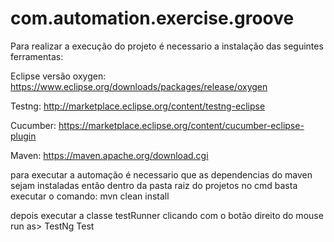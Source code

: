 # com.automation.exercise.groove


Para realizar a execução do projeto é necessario a instalação das seguintes ferramentas:

Eclipse versão oxygen:
https://www.eclipse.org/downloads/packages/release/oxygen


Testng:
http://marketplace.eclipse.org/content/testng-eclipse


Cucumber:
https://marketplace.eclipse.org/content/cucumber-eclipse-plugin


Maven:
https://maven.apache.org/download.cgi

para executar a automação é necessario que as dependencias do maven sejam instaladas então dentro da pasta raiz do projetos no cmd basta executar o comando: mvn clean install

depois executar a classe testRunner clicando com o botão direito do mouse run as> TestNg Test
